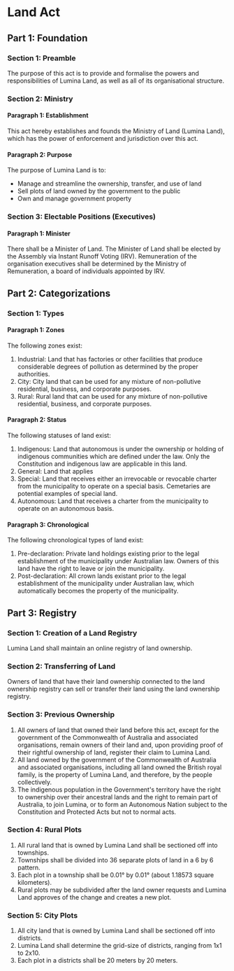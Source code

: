 # Land Act


## Part 1: Foundation

### Section 1: Preamble
The purpose of this act is to provide and formalise the powers and responsibilities of Lumina Land, as well as all of its organisational structure.

### Section 2: Ministry

#### Paragraph 1: Establishment
This act hereby establishes and founds the Ministry of Land (Lumina Land), which has the power of enforcement and jurisdiction over this act.

#### Paragraph 2: Purpose
The purpose of Lumina Land is to: 

- Manage and streamline the ownership, transfer, and use of land
- Sell plots of land owned by the government to the public
- Own and manage government property

### Section 3: Electable Positions (Executives)

#### Paragraph 1: Minister
There shall be a Minister of Land. The Minister of Land shall be elected by the Assembly via Instant Runoff Voting (IRV). Remuneration of the organisation executives shall be determined by the Ministry of Remuneration, a board of individuals appointed by IRV.


## Part 2: Categorizations

### Section 1: Types

#### Paragraph 1: Zones
The following zones exist:
1. Industrial: Land that has factories or other facilities that produce considerable degrees of pollution as determined by the proper authorities.
2. City: City land that can be used for any mixture of non-pollutive residential, business, and corporate purposes.
4. Rural: Rural land that can be used for any mixture of non-pollutive residential, business, and corporate purposes.

#### Paragraph 2: Status
The following statuses of land exist:
1. Indigenous: Land that autonomous is under the ownership or holding of indigenous communities which are defined under the law. Only the Constitution and indigenous law are applicable in this land.
2. General: Land that applies
3. Special: Land that receives either an irrevocable or revocable charter from the municipality to operate on a special basis. Cemetaries are potential examples of special land.
4. Autonomous: Land that receives a charter from the municipality to operate on an autonomous basis.

#### Paragraph 3: Chronological
The following chronological types of land exist:
1. Pre-declaration: Private land holdings existing prior to the legal establishment of the municipality under Australian law. Owners of this land have the right to leave or join the municipality.
2. Post-declaration: All crown lands existant prior to the legal establishment of the municipality under Australian law, which automatically becomes the property of the municipality.

## Part 3: Registry

### Section 1: Creation of a Land Registry
Lumina Land shall maintain an online registry of land ownership.

### Section 2: Transferring of Land
Owners of land that have their land ownership connected to the land ownership registry can sell or transfer their land using the land ownership registry.

### Section 3: Previous Ownership
1. All owners of land that owned their land before this act, except for the government of the Commonwealth of Australia and associated organisations, remain owners of their land and, upon providing proof of their rightful ownership of land, register their claim to Lumina Land.
2. All land owned by the government of the Commonwealth of Australia and associated organisations, including all land owned the British royal family, is the property of Lumina Land, and therefore, by the people collectively.
3. The indigenous population in the Government's territory have the right to ownership over their ancestral lands and the right to remain part of Australia, to join Lumina, or to form an Autonomous Nation subject to the Constitution and Protected Acts but not to normal acts.

### Section 4: Rural Plots
1. All rural land that is owned by Lumina Land shall be sectioned off into townships.
2. Townships shall be divided into 36 separate plots of land in a 6 by 6 pattern.
3. Each plot in a township shall be 0.01° by 0.01° (about 1.18573 square kilometers).
4. Rural plots may be subdivided after the land owner requests and Lumina Land approves of the change and creates a new plot.

### Section 5: City Plots
1. All city land that is owned by Lumina Land shall be sectioned off into districts.
2. Lumina Land shall determine the grid-size of districts, ranging from 1x1 to 2x10.
3. Each plot in a districts shall be 20 meters by 20 meters.
